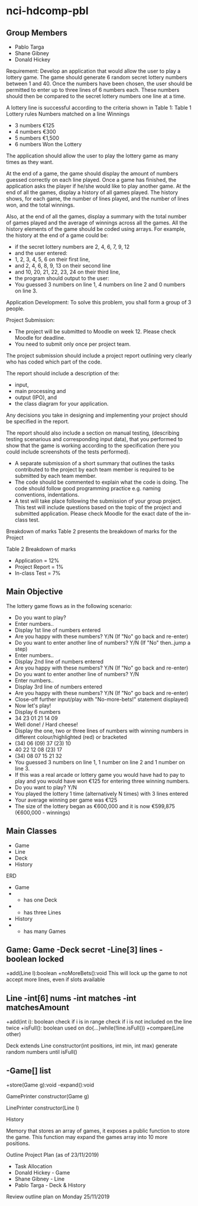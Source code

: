 # nci-hdcomp-pbl

## Group Members

- Pablo Targa
- Shane Gibney
- Donald Hickey

Requirement:
Develop an application that would allow the user to play a lottery game. The game should generate 6 random secret lottery numbers between 1 and 40. Once the numbers have been chosen, the user should be permitted to enter up to three lines of 6 numbers each. These numbers should then be compared to the secret lottery numbers one line at a time.

A lottery line is successful according to the criteria shown in Table 1:
Table 1 Lottery rules
Numbers matched on a line Winnings
- 3 numbers €125
- 4 numbers €300
- 5 numbers €1,500
- 6 numbers Won the Lottery

The application should allow the user to play the lottery game as many times as they want.

At the end of a game, the game should display the amount of numbers guessed correctly on each line played. Once a game has finished, the application asks the player if he/she would like to play another game. At the end of all the games, display a history of all games played. The history shows, for each game, the number of lines played, and the number of lines won, and the total winnings.

Also, at the end of all the games, display a summary with the total number of games played and the average of winnings across all the games. All the history elements of the game should be coded using arrays.
For example, the history at the end of a game could be:
  - if the secret lottery numbers are 2, 4, 6, 7, 9, 12
  - and the user entered:
  - 1, 2, 3, 4, 5, 6 on their first line,
  - and 2, 4, 6, 8, 9, 13 on their second line
  - and 10, 20, 21, 22, 23, 24 on their third line,
  - the program should output to the user:
  - You guessed 3 numbers on line 1, 4 numbers on line 2 and 0 numbers on line 3.

Application Development:
To solve this problem, you shall form a group of 3 people.

Project Submission:
- The project will be submitted to Moodle on week 12. Please check Moodle for deadline.
- You need to submit only once per project team.

The project submission should include a project report outlining very clearly who has coded which part of the code.

The report should include a description of the:
- input,
- main processing and
- output (IPO), and
- the class diagram for your application.

Any decisions you take in designing and implementing your project should be specified in the report.

The report should also include a section on manual testing, (describing testing scenarious and corresponding input data), that you performed to show that the game is working according to the specification (here you could include screenshots of the tests performed).

- A separate submission of a short summary that outlines the tasks contributed to the project by each team member is required to be submitted by each team member.
- The code should be commented to explain what the code is doing. The code should follow good programming practice e.g. naming conventions, indentations.
- A test will take place following the submission of your group project. This test will include questions based on the topic of the project and submitted application. Please check Moodle for the exact date of the in-class test.

Breakdown of marks
Table 2 presents the breakdown of marks for the Project

Table 2 Breakdown of marks
- Application = 12%
- Project Report = 1%
- In-class Test = 7%

## Main Objective

The lottery game flows as in the following scenario:

- Do you want to play?
- Enter numbers..
- Display 1st line of numbers entered
- Are you happy with these numbers? Y/N (If "No" go back and re-enter)
- Do you want to enter another line of numbers? Y/N (If "No" then..jump a step)
- Enter numbers..
- Display 2nd line of numbers entered
- Are you happy with these numbers? Y/N (If "No" go back and re-enter)
- Do you want to enter another line of numbers? Y/N
- Enter numbers..
- Display 3rd line of numbers entered
- Are you happy with these numbers? Y/N (If "No" go back and re-enter)
- Close-off further input/play with "No-more-bets!" statement displayed)
- Now let's play!
- Display 6 numbers
- 34 23 01 21 14 09
- Well done! / Hard cheese!
- Display the one, two or three lines of numbers with winning numbers in different colour/highlighted (red) or bracketed
- (34) 06 (09) 37 (23) 10
- 40 22 12 08 (23) 17
- (34) 08 07 15 21 32
- You guessed 3 numbers on line 1, 1 number on line 2 and 1 number on line 3.
- If this was a real arcade or lottery game you would have had to pay to play and you would have won €125 for entering three winning numbers.
- Do you want to play? Y/N
- You played the lottery 1 time (alternatively N times) with 3 lines entered
- Your average winning per game was €125
- The size of the lottery began as €600,000 and it is now €599,875 (€600,000 - winnings)

## Main Classes

- Game
- Line
- Deck
- History

ERD
- Game
- - has one Deck
- - has three Lines
- History
- - has many Games

Game:
Game
  -Deck secret
  -Line[3] lines
  -boolean locked
  ----------------------
  +add(Line l):boolean
  +noMoreBets():void
    This will lock up the game to not accept more lines, even if slots available

Line
  -int[6] nums
  -int matches
  -int matchesAmount
  ----------------------
  +add(int i): boolean
    check if i is in range
    check if i is not included on the line twice
  +isFull(): boolean
    used on do{...}while(!line.isFull())
  +compare(Line other)

Deck extends Line
  constructor(int positions, int min, int max)
    generate random numbers until isFull()

  -Game[] list
  ----------------------
  +store(Game g):void
  -expand():void

GamePrinter
  constructor(Game g)

LinePrinter
  constructor(Line l)

History

Memory that stores an array of games, it exposes a public function to store the game.
This function may expand the games array into 10 more positions.

Outline Project Plan (as of 23/11/2019)

- Task Allocation
- Donald Hickey - Game
- Shane Gibney - Line
- Pablo Targa - Deck & History

Review outline plan on Monday 25/11/2019

